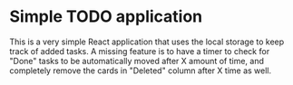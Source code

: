 # Simple TODO application

This is a very simple React application that uses the local storage to keep track of added tasks. 
A missing feature is to have a timer to check for "Done" tasks to be automatically moved after X amount of time, and completely remove the cards in "Deleted" column after X time as well.
